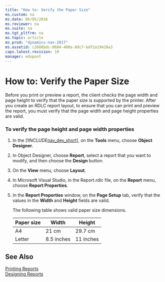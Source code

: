 ```yaml
---
title: "How to: Verify the Paper Size"
ms.custom: na
ms.date: 06/05/2016
ms.reviewer: na
ms.suite: na
ms.tgt_pltfrm: na
ms.topic: article
ms.prod: "dynamics-nav-2017"
ms.assetid: c2608bdc-0684-400a-8dc7-bdf2a19428a3
caps.latest.revision: 10
manager: edupont
---
```

# How to: Verify the Paper Size
Before you print or preview a report, the client checks the page width and page height to verify that the paper size is supported by the printer. After you create an RDLC report layout, to ensure that you can print and preview the report, you must verify that the page width and page height properties are valid.  
  
### To verify the page height and page width properties  
  
1.  In the [!INCLUDE[nav_dev_short](includes/nav_dev_short_md.md)], on the **Tools** menu, choose **Object Designer**.  
  
2.  In Object Designer, choose **Report**, select a report that you want to modify, and then choose the **Design** button.  
  
3.  On the **View** menu, choose **Layout**.  
  
4.  In Microsoft Visual Studio, in the Report.rdlc file, on the **Report** menu, choose **Report Properties**.  
  
5.  In the **Report Properties** window, on the **Page Setup** tab, verify that the values in the **Width** and **Height** fields are valid.  
  
     The following table shows valid paper size dimensions.  
  
    |Paper size|Width|Height|  
    |----------------|-----------|------------|  
    |A4|21 cm|29.7 cm|  
    |Letter|8.5 inches|11 inches|  
  
## See Also  
 [Printing Reports](Printing-Reports.md)   
 [Designing Reports](Designing-Reports.md)